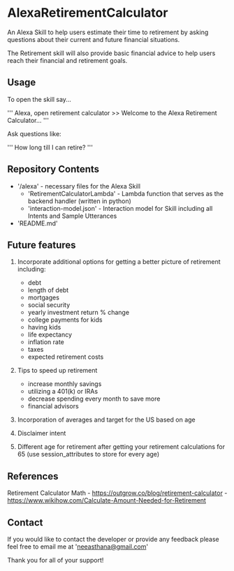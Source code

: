 # AlexaRetirementCalculator
An Alexa Skill to help users estimate their time to retirement by asking questions about their current and future financial situations. 

The Retirement skill will also provide basic financial advice to help users reach their financial and retirement goals.

## Usage

To open the skill say...

'''
Alexa, open retirement calculator
	>> Welcome to the Alexa Retirement Calculator...
'''

Ask questions like:

'''
How long till I can retire?
'''

## Repository Contents

- '/alexa' - necessary files for the Alexa Skill
	- 'RetirementCalculatorLambda' - Lambda function that serves as the backend handler (written in python)
	- 'interaction-model.json' - Interaction model for Skill including all Intents and Sample Utterances
- 'README.md'

## Future features

1. Incorporate additional options for getting a better picture of retirement including:
	- debt
	- length of debt
	- mortgages
	- social security
	- yearly investment return % change
	- college payments for kids
	- having kids
	- life expectancy
	- inflation rate
	- taxes
	- expected retirement costs

1. Tips to speed up retirement
	- increase monthly savings
	- utilizing a 401(k) or IRAs 
	- decrease spending every month to save more
	- financial advisors

1. Incorporation of averages and target for the US based on age

1. Disclaimer intent

1. Different age for retirement after getting your retirement calculations for 65 (use session_attributes to store for every age)

## References

Retirement Calculator Math
	- https://outgrow.co/blog/retirement-calculator
	- https://www.wikihow.com/Calculate-Amount-Needed-for-Retirement

## Contact

If you would like to contact the developer or provide any feedback please feel free to email me at 'neeasthana@gmail.com'

Thank you for all of your support!

